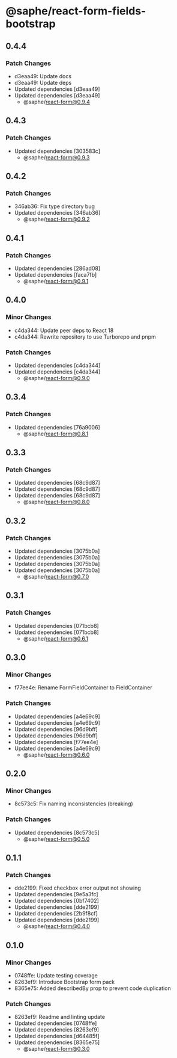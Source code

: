 # @saphe/react-form-fields-bootstrap

## 0.4.4

### Patch Changes

- d3eaa49: Update docs
- d3eaa49: Update deps
- Updated dependencies [d3eaa49]
- Updated dependencies [d3eaa49]
  - @saphe/react-form@0.9.4

## 0.4.3

### Patch Changes

- Updated dependencies [303583c]
  - @saphe/react-form@0.9.3

## 0.4.2

### Patch Changes

- 346ab36: Fix type directory bug
- Updated dependencies [346ab36]
  - @saphe/react-form@0.9.2

## 0.4.1

### Patch Changes

- Updated dependencies [286ad08]
- Updated dependencies [faca7fb]
  - @saphe/react-form@0.9.1

## 0.4.0

### Minor Changes

- c4da344: Update peer deps to React 18
- c4da344: Rewrite repository to use Turborepo and pnpm

### Patch Changes

- Updated dependencies [c4da344]
- Updated dependencies [c4da344]
  - @saphe/react-form@0.9.0

## 0.3.4

### Patch Changes

- Updated dependencies [76a9006]
  - @saphe/react-form@0.8.1

## 0.3.3

### Patch Changes

- Updated dependencies [68c9d87]
- Updated dependencies [68c9d87]
- Updated dependencies [68c9d87]
  - @saphe/react-form@0.8.0

## 0.3.2

### Patch Changes

- Updated dependencies [3075b0a]
- Updated dependencies [3075b0a]
- Updated dependencies [3075b0a]
- Updated dependencies [3075b0a]
  - @saphe/react-form@0.7.0

## 0.3.1

### Patch Changes

- Updated dependencies [071bcb8]
- Updated dependencies [071bcb8]
  - @saphe/react-form@0.6.1

## 0.3.0

### Minor Changes

- f77ee4e: Rename FormFieldContainer to FieldContainer

### Patch Changes

- Updated dependencies [a4e69c9]
- Updated dependencies [a4e69c9]
- Updated dependencies [96d9bff]
- Updated dependencies [96d9bff]
- Updated dependencies [f77ee4e]
- Updated dependencies [a4e69c9]
  - @saphe/react-form@0.6.0

## 0.2.0

### Minor Changes

- 8c573c5: Fix naming inconsistencies (breaking)

### Patch Changes

- Updated dependencies [8c573c5]
  - @saphe/react-form@0.5.0

## 0.1.1

### Patch Changes

- dde2199: Fixed checkbox error output not showing
- Updated dependencies [9e5a3fc]
- Updated dependencies [0bf7402]
- Updated dependencies [dde2199]
- Updated dependencies [2b9f8cf]
- Updated dependencies [dde2199]
  - @saphe/react-form@0.4.0

## 0.1.0

### Minor Changes

- 0748ffe: Update testing coverage
- 8263ef9: Introduce Bootstrap form pack
- 8365e75: Added describedBy prop to prevent code duplication

### Patch Changes

- 8263ef9: Readme and linting update
- Updated dependencies [0748ffe]
- Updated dependencies [8263ef9]
- Updated dependencies [d64485f]
- Updated dependencies [8365e75]
  - @saphe/react-form@0.3.0
